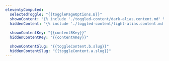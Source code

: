 ```yaml
---
eleventyComputed:
  selectedToggle: "{{togglePageOptions.B}}"
  shownContent: "{% include './toggled-content/dark-alias.content.md' %}"
  hiddenContent: "{% include './toggled-content/light-alias.content.md' %}"
  
  shownContentKey: "{{contentBKey}}"
  hiddenContentKey: "{{contentAKey}}"

  shownContentSlug: "{{toggleContent.b.slug}}"
  hiddenContentSlug: "{{toggleContent.a.slug}}"
---
```

